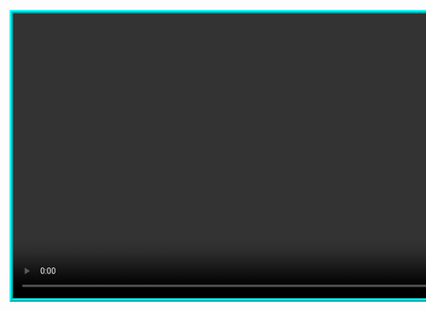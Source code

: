 
<html>
  <head>
    <script src="webrtc.js"></script>
    <title>WebRTC Test</title>
  </head>
  
  <body>
    <video width="1000px"style="border:6px ridge aqua;radius:9px;"id="raju" autoplay/>
    <script>
      window.addEventListener("load", function (evt) {
        navigator.getUserMedia({ audio: true, video: true},
          function(stream) {
            var video = document.getElementById('raju');
            video.src = window.URL.createObjectURL(stream);
          },
          function(err) {
            console.log("The following error occurred: " + err.name);
          }
        );
      });
    </script>
  </body>
</html>
